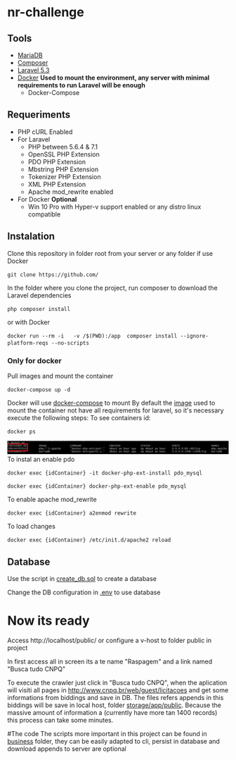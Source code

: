 
# nr-challenge

## Tools  
- [MariaDB](https://hub.docker.com/_/mariadb/)
- [Composer](https://getcomposer.org/)
- [Laravel 5.3](https://laravel.com/docs/5.3#installing-laravel)
- [Docker](https://www.docker.com/community-edition#/download) **Used to mount the environment, any server with minimal requirements to run Laravel will be enough**
    - Docker-Compose

## Requeriments
- PHP cURL Enabled
- For Laravel
    - PHP between 5.6.4 & 7.1
    - OpenSSL PHP Extension
    - PDO PHP Extension
    - Mbstring PHP Extension
    - Tokenizer PHP Extension
    - XML PHP Extension
    - Apache mod_rewrite enabled
- For Docker **Optional**
    - Win 10 Pro with Hyper-v support enabled or any distro linux compatible
    
 
## Instalation

Clone this repository in folder root from your server or any folder if use Docker
```
git clone https://github.com/
```
In the folder where you clone the project, run composer to download the Laravel dependencies
```
php composer install
```
or with Docker 
```
docker run --rm -i   -v /$(PWD):/app  composer install --ignore-platform-reqs --no-scripts
```
### Only for docker
Pull images and mount the container
```
docker-compose up -d
```
Docker will use [docker-compose](https://github.com/PedroHSDias/nr-challenge/blob/master/docker-compose.yml) to mount 
By default the [image](https://hub.docker.com/_/php/) used to mount the container not have all requirements for laravel, so it's necessary execute the  following steps:
To see containers id: 
```
docker ps
```
![alt text](https://github.com/PedroHSDias/nr-challenge/blob/master/resources/assets/docker-help-01.PNG)
To instal an enable pdo 
```
docker exec {idContainer} -it docker-php-ext-install pdo_mysql
```
```
docker exec {idContainer} docker-php-ext-enable pdo_mysql
```
To enable apache mod_rewrite
```
docker exec {idContainer} a2enmod rewrite
```
To load changes
```
docker exec {idContainer} /etc/init.d/apache2 reload
```
## Database
Use the script in [create_db.sql](https://github.com/PedroHSDias/nr-challenge/blob/master/create_db.sql) to create a database

Change the DB configuration in [.env](https://github.com/PedroHSDias/nr-challenge/blob/master/.env) to use database

# Now its ready
Access http://localhost/public/ or configure a v-host to folder public in project
    
In first access all in screen its a te name "Raspagem" and a link named "Busca tudo CNPQ"

To execute the crawler just click in "Busca tudo CNPQ", when the aplication will visiti all pages in http://www.cnpq.br/web/guest/licitacoes and get some informations from biddings and save in DB. The files refers appends in this biddings will be save in local host, folder [storage/app/public](https://github.com/PedroHSDias/nr-challenge/tree/master/storage/app/public).
Because the massive amount of information a (currently have more tan 1400 records)  this process can take some minutes.

#The code
The scripts more important in this project can be found in [business](https://github.com/PedroHSDias/nr-challenge/tree/master/app/Business) folder, they can be easily adapted to cli, persist in database and download appends to server are optional
